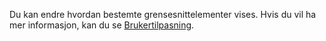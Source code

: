 Du kan endre hvordan bestemte grensesnittelementer vises. Hvis du vil ha mer informasjon, kan du se [Brukertilpasning](../ui-user-personalization.md).
